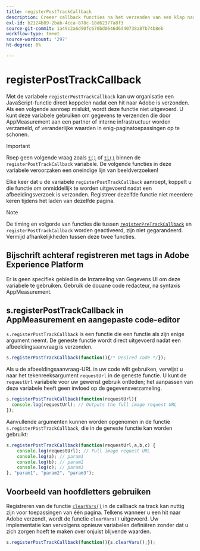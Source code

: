 ```yaml
---
title: registerPostTrackCallback
description: Creeer callback functies na het verzenden van een klap naar Adobe.
exl-id: b2124b89-2bab-4cca-878c-18d62377a8f3
source-git-commit: 1a49c2a6d90fc670bd0646d6d40738a87b74b8eb
workflow-type: tm+mt
source-wordcount: '297'
ht-degree: 0%

---
```


# registerPostTrackCallback

Met de variabele `registerPostTrackCallback` kan uw organisatie een JavaScript-functie direct koppelen nadat een hit naar Adobe is verzonden. Als een volgende aanroep mislukt, wordt deze functie niet uitgevoerd. U kunt deze variabele gebruiken om gegevens te verzenden die door AppMeasurement aan een partner of interne infrastructuur worden verzameld, of veranderlijke waarden in enig-paginatoepassingen op te schonen.

>[!IMPORTANT]
>
>Roep geen volgende vraag zoals [`t()`](t-method.md) of [`tl()`](tl-method.md) binnen de `registerPostTrackCallback` variabele. De volgende functies in deze variabele veroorzaken een oneindige lijn van beeldverzoeken!

Elke keer dat u de variabele `registerPostTrackCallback` aanroept, koppelt u die functie om onmiddellijk te worden uitgevoerd nadat een afbeeldingsverzoek is verzonden. Registreer dezelfde functie niet meerdere keren tijdens het laden van dezelfde pagina.

>[!NOTE]
>
>De timing en volgorde van functies die tussen [`registerPreTrackCallback`](registerpretrackcallback.md) en `registerPostTrackCallback` worden geactiveerd, zijn niet gegarandeerd. Vermijd afhankelijkheden tussen deze twee functies.

## Bijschrift achteraf registreren met tags in Adobe Experience Platform

Er is geen specifiek gebied in de Inzameling van Gegevens UI om deze variabele te gebruiken. Gebruik de douane code redacteur, na syntaxis AppMeasurement.

## s.registerPostTrackCallback in AppMeasurement en aangepaste code-editor

`s.registerPostTrackCallback` is een functie die een functie als zijn enige argument neemt. De geneste functie wordt direct uitgevoerd nadat een afbeeldingsaanvraag is verzonden.

```js
s.registerPostTrackCallback(function(){/* Desired code */});
```

Als u de afbeeldingsaanvraag-URL in uw code wilt gebruiken, verwijst u naar het tekenreeksargument `requestUrl` in de geneste functie. U kunt de `requestUrl` variabele voor uw gewenst gebruik ontleden; het aanpassen van deze variabele heeft geen invloed op de gegevensverzameling.

```js
s.registerPostTrackCallback(function(requestUrl){
  console.log(requestUrl); // Outputs the full image request URL
});
```

Aanvullende argumenten kunnen worden opgenomen in de functie `s.registerPostTrackCallback`, die in de geneste functie kan worden gebruikt:

```js
s.registerPostTrackCallback(function(requestUrl,a,b,c) {
    console.log(requestUrl); // Full image request URL
    console.log(a); // param1
    console.log(b); // param2
    console.log(c); // param3
}, "param1", "param2", "param3");
```

## Voorbeeld van hoofdletters gebruiken

Registreren van de functie [`clearVars()`](clearvars.md) in de callback na track kan nuttig zijn voor toepassingen van één pagina. Telkens wanneer u een hit naar Adobe verzendt, wordt de functie `clearVars()` uitgevoerd. Uw implementatie kan vervolgens opnieuw variabelen definiëren zonder dat u zich zorgen hoeft te maken over onjuist blijvende waarden.

```js
s.registerPostTrackCallback(function(){s.clearVars();});
```
